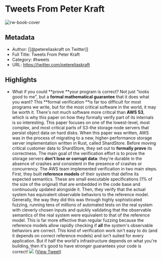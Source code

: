 # Tweets From Peter Kraft

![rw-book-cover](https://pbs.twimg.com/profile_images/1803927746034434048/qN_tlL_7.jpg)

## Metadata
- Author: [[@petereliaskraft on Twitter]]
- Full Title: Tweets From Peter Kraft
- Category: #tweets
- URL: https://twitter.com/petereliaskraft

## Highlights
- What if you could **prove **your program is correct? Not just "looks good to me", but a **formal mathematical guarantee** that it does what you want?
  This **formal verification **is far too difficult for most programs we write, but for the most critical software in the world, it may be worth it. There's not much software more critical than **AWS S3**, which is why this paper on how they formally verify part of its internals is so interesting.
  This paper focuses on one of the lowest-level, most complex, and most critical parts of S3-the storage node servers that persist object data on hard disks. When this paper was written, AWS was in the process of migrating to a new, higher-performance storage server implementation written in Rust, called ShardStore. Before moving critical customer data to ShardStore, they set out to **formally prove** its correctness.
  The main goal of the verification effort is to prove the storage servers **don't lose or corrupt data**: they're durable in the absence of crashes and consistent in the presence of crashes or concurrency. 
  The AWS team implemented verification in two main steps. First, they built **reference models** of their system that define its expected semantics. These are small executable specifications (1% of the size of the original) that are embedded in the code base and continuously updated alongside it. 
  Then, they verify that the actual system has equivalent observable behaviors to the reference model. Generally, the way they did this was through highly sophisticated fuzzing, running tens of millions of automated tests on the real system with cleverly chosen inputs and quickly validating that the observable semantics of the real system were equivalent to that of the reference model. This is far more effective than regular fuzzing because the reference models allow rapidly checking if **all** the system's observable behaviors are correct.
  This kind of verification work isn't easy to do (and it depends on correct reference models) and isn't suited for every application. But if half the world's infrastructure depends on what you're building, then it's good to have stronger guarantees your code is correct!
  ![](https://pbs.twimg.com/media/GbeunHFbMAAjACx.png) ([View Tweet](https://twitter.com/petereliaskraft/status/1853149845349150745))
